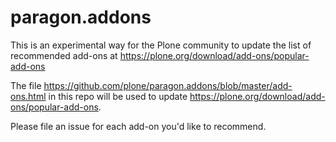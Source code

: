 # paragon.addons

This is an experimental way for the Plone community to update the list of recommended add-ons at https://plone.org/download/add-ons/popular-add-ons

The file https://github.com/plone/paragon.addons/blob/master/add-ons.html in this repo will be used to update https://plone.org/download/add-ons/popular-add-ons.

Please file an issue for each add-on you'd like to recommend. 
